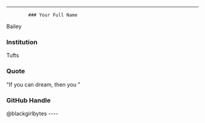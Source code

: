 ---
            ### Your Full Name

Bailey

### Institution

Tufts

### Quote

"If you can dream, then you "

### GitHub Handle

@blackgirlbytes
            ----